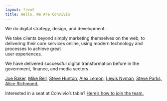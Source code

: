 ```yaml
---
layout: front
title: Hello, We Are Convivio
---
```


We do digital strategy, design, and development.

We take clients beyond simply marketing themselves on the web, to delivering their core services online, using modern technology and processes to achieve great <br class="only-full-width" />user experiences.

We have delivered successful digital transformation before in the government, finance, and media sectors.

<a href="https://twitter.com/joesb" target="_blank">Joe Baker,</a> <a href="https://twitter.com/mikebell_"  target="_blank">Mike Bell,</a> <a href="https://twitter.com/SteveHunton" target="_blank">Steve Hunton,</a> <a href="https://twitter.com/Lemonosity" target="_blank">Alex Lemon,</a> <a href="https://twitter.com/lewisnyman" target="_blank">Lewis Nyman,</a> <a href="https://twitter.com/steveparks" target="_blank">Steve Parks,</a> <br class="only-full-width" /><a href="https://twitter.com/aliceyerichmond">Alice Richmond.</a>

Interested in a seat at Convivio’s table? [Here’s how to join the team.](/vacancies)
